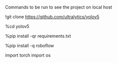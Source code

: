 Commands to be run to see the project on local host

!git clone https://github.com/ultralytics/yolov5

%cd yolov5

%pip install -qr requirements.txt 

%pip install -q roboflow

import torch
import os

